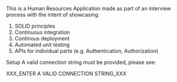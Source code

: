 This is a Human Resources Application made as part of an interview process with the intent of showcasing:
1) SOLID principles
2) Continuous integration
3) Continous deployment
4) Automated unit testing
5) APIs for individual parts (e.g. Authentication, Authorization)

Setup
A valid connection string must be provided, please see:
    
XXX_ENTER A VALID CONNECTION STRING_XXX
